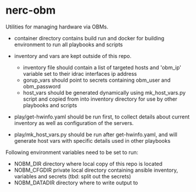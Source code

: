 # nerc-obm

Utilities for managing hardware via OBMs.

- container directory contains build run and docker for building environment 
 to run all playbooks and scripts

- inventory and vars are kept outside of this repo. 
  * inventory file should contain a list of targeted hosts and 'obm_ip' 
    variable set to their idrac interfaces ip address
  * gorup_vars should point to secrets containing obm_user and obm_password
  * host_vars should be generated dynamically using mk_host_vars.py script and
    copied from into inventory directory for use by other playbooks and scripts

- play/get-hwinfo.yaml should be run first, to collect details about current inventory as well as configuration of the servers.

- play/mk_host_vars.py should be run after get-hwinfo.yaml, and will generate 
  host vars with specific details used in other playbooks

Following environment variables need to be set to run:

- NOBM_DIR directory where local copy of this repo is located
- NOBM_CFGDIR private local directory containing ansible inventory, variables 
  and secrets (tbd: split out the secrets)
- NOBM_DATADIR directory where to write output to


